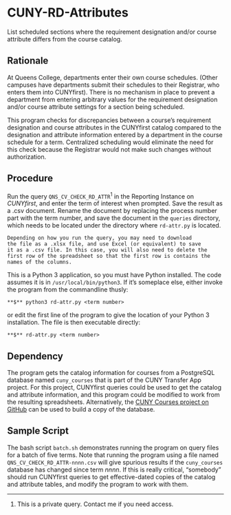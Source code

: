 # CUNY-RD-Attributes
List scheduled sections where the requirement designation and/or course attribute differs from the
course catalog.

## Rationale
At Queens College, departments enter their own course schedules. (Other campuses have departments submit their schedules to their Registrar, who enters them into CUNYfirst). There is no mechanism in place to prevent a department from entering arbitrary values for the requirement designation and/or course attribute settings for a section being scheduled.

This program checks for discrepancies between a course’s requirement designation and course attributes in the CUNYfirst catalog compared to the designation and attribute information entered by a department in the course schedule for a term. Centralized scheduling would eliminate the need for this check because the Registrar would not make such changes without authorization.

## Procedure
Run the query `QNS_CV_CHECK_RD_ATTR`<sup>1</sup> in the Reporting Instance on _CUNYfirst_, and enter the term of interest when prompted. Save the result as a .csv document. Rename the document by replacing the process number part with the term number, and save the document in the `queries` directory, which needs to be located under the directory where `rd-attr.py` is located.

    Depending on how you run the query, you may need to download
    the file as a .xlsx file, and use Excel (or equivalent) to save
    it as a .csv file. In this case, you will also need to delete the
    first row of the spreadsheet so that the first row is contains the
    names of the columns.

This is a Python 3 application, so you must have Python installed. The code assumes it is in `/usr/local/bin/python3`. If it’s someplace else, either invoke the program from the commandline thusly:

`**$** python3 rd-attr.py <term number>`

or edit the first line of the program to give the location of your Python 3 installation. The file is then executable directly:

`**$** rd-attr.py <term number>`

## Dependency
The program gets the catalog information for courses from a PostgreSQL database named `cuny_courses` that is part of the CUNY Transfer App project. For this project, CUNYfirst queries could be used to get the catalog and attribute information, and this program could be modified to work from the resulting spreadsheets. Alternatively, the [CUNY Courses project on GitHub](https://github.com/cvickery/cuny-courses) can be used to build a copy of the database.

## Sample Script
The bash script `batch.sh` demonstrates running the program on query files for a batch of five terms. Note that running the
program using a file named `QNS_CV_CHECK_RD_ATTR-nnnn.csv` will give spurious results if the `cuny_courses` database has changed since
term _nnnn_. If this is really critical, “somebody” should run CUNYfirst queries to get effective-dated copies of the catalog and attribute tables, and modify the program to work with them.

---

1. This is a private query. Contact me if you need access.
